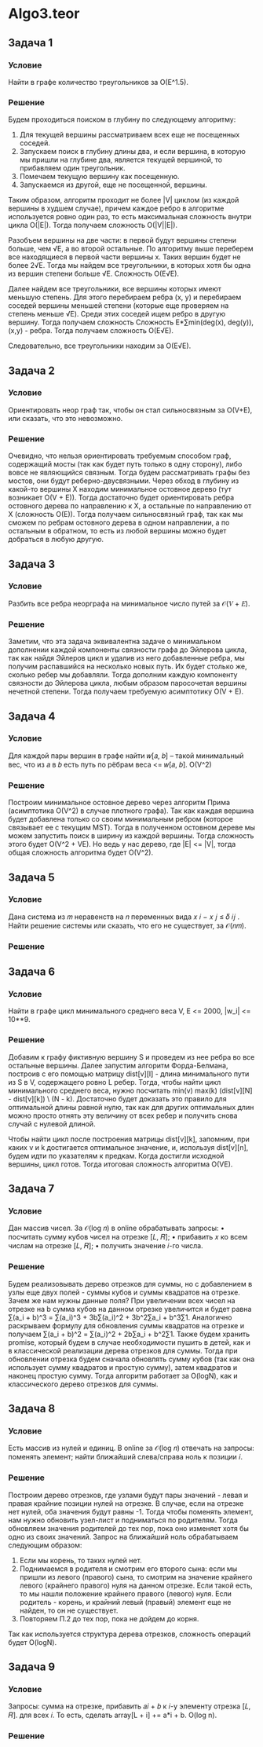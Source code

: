 # Algo3.teor


## Задача 1
### Условие
Найти в графе количество треугольников за O(E^1.5).
### Решение
Будем проходиться поиском в глубину по следующему алгоритму:
1) Для текущей вершины рассматриваем всех еще не посещенных соседей.
2) Запускаем поиск в глубину длины два, и если вершина, в которую мы пришли на глубине два, является текущей вершиной, то прибавляем один треугольник.
3) Помечаем текущую вершину как посещенную.
4) Запускаемся из другой, еще не посещенной, вершины.

Таким образом, алгоритм проходит не более |V| циклом (из каждой вершины в худшем случае), причем каждое ребро в алгоритме используется ровно один раз, то есть максимальная сложность внутри цикла O(|E|). Тогда получаем сложность O(|V||E|).

Разобъем вершины на две части: в первой будут вершины степени больше, чем √E, а во второй остальные. По алгоритму выше переберем все находящиеся в первой части вершины x. Таких вершин будет не более 2√E. Тогда мы найдем все треугольники, в которых хотя бы одна из вершин степени больше √E. Сложность O(E√E).

Далее найдем все треугольники, все вершины которых имеют меньшую степень. Для этого перебираем ребра (x, y) и перебираем соседей вершины меньшей степени (которые еще проверяем на степень меньше √E). Среди этих соседей ищем ребро в другую вершину. Тогда получаем сложность Сложность E*∑min(deg(x), deg(y)), (x,y) - ребра. Тогда получаем сложность O(E√E).

Следовательно, все треугольники находим за O(E√E).

## Задача 2
### Условие
Ориентировать неор граф так, чтобы он стал сильносвязным за O(V+E), или сказать, что это невозможно.
### Решение
Очевидно, что нельзя ориентировать требуемым способом граф, содержащий мосты (так как будет путь только в одну сторону), либо вовсе не являющийся связным. Тогда будем рассматривать графы без мостов, они будут реберно-двусвязными. Через обход в глубину из какой-то вершины X находим минимальное остовное дерево (тут возникает O(V + E)). Тогда достаточно будет ориентировать ребра остовного дерева по направлению к X, а остальные по направлению от X (сложность O(E)). Тогда получаем сильносвязный граф, так как мы сможем по ребрам остовного дерева в одном направлении, а по остальным в обратном, то есть из любой вершины можно будет добраться в любую другую.

## Задача 3
### Условие
Разбить все ребра неорграфа на минимальное число путей за 𝒪(𝑉 + 𝐸).
### Решение
Заметим, что эта задача эквивалентна задаче о минимальном дополнении каждой компоненты связности графа до Эйлерова цикла, так как найдя Эйлеров цикл и удалив из него добавленные ребра, мы получим распавшийся на несколько новых путь. Их будет столько же, сколько ребер мы добавляли. Тогда дополним каждую компоненту связности до Эйлерова цикла, любым образом паросочетая вершины нечетной степени. Тогда получаем требуемую асимптотику O(V + E).

## Задача 4
### Условие
Для каждой пары вершин в графе найти 𝑤[𝑎, 𝑏] – такой минимальный вес, что из 𝑎 в 𝑏 есть путь по рёбрам веса <= 𝑤[𝑎, 𝑏]. O(V^2)
### Решение
Построим минимальное остовное дерево через алгоритм Прима (асимптотика O(V^2)  в случае плотного графа). Так как каждая вершина будет добавлена только со своим минимальным ребром (которое связывает ее с текущим MST). Тогда в полученном остовном дереве мы можем запустить поиск в ширину из каждой вершины. Тогда сложность этого будет O(V^2 + VE). Но ведь у нас дерево, где |E| <= |V|, тогда общая сложность алгоритма будет O(V^2).

## Задача 5
### Условие
Дана система из 𝑚 неравенств на 𝑛 переменных вида 𝑥 𝑖 − 𝑥 𝑗 ≤ 𝛿 𝑖𝑗 . Найти решение системы или сказать, что его не существует, за 𝒪(𝑛𝑚).
### Решение


## Задача 6
### Условие
Найти в графе цикл минимального среднего веса V, E <= 2000, |w_i| <= 10**9.
### Решение 

Добавим к графу фиктивную вершину S и проведем из нее ребра во все остальные вершины. Далее запустим алгоритм Форда-Белмана, построив с его помощью матрицу dist[v][l] - длина минимального пути из S в V, содержащего ровно L ребер. Тогда, чтобы найти цикл минимального среднего веса, нужно посчитать min(v) max(k) (dist[v][N] - dist[v][k]) \ (N - k). Достаточно будет доказать это правило для оптимальной длины равной нулю, так как для других оптимальных длин можно просто отнять эту величину от всех ребер и получить снова случай с нулевой длиной.

Чтобы найти цикл после построения матрицы dist[v][k], запомним, при каких v и k достигается оптимальное значение, и, используя dist[v][n], будем идти по указателям к предкам. Когда достигли исходной вершины, цикл готов. Тогда итоговая сложность алгоритма O(VE).

## Задача 7
### Условие
Дан массив чисел. За 𝒪(log 𝑛) в online обрабатывать запросы:
• посчитать сумму кубов чисел на отрезке [𝐿, 𝑅];
• прибавить 𝑥 ко всем числам на отрезке [𝐿, 𝑅];
• получить значение 𝑖-го числа.
### Решение
Будем реализовывать дерево отрезков для суммы, но с добавлением в узлы еще двух полей - суммы кубов и суммы квадратов на отрезке. Зачем же нам нужны данные поля? При увеличении всех чисел на отрезке на b сумма кубов на данном отрезке увеличится и будет равна ∑(a_i + b)^3 = ∑(a_i)^3 + 3b∑(a_i)^2 + 3b^2∑a_i + b^3∑1. Аналогично раскрываем формулу для обновления суммы квадратов на отрезке и получаем ∑(a_i + b)^2 = ∑(a_i)^2 + 2b∑a_i + b^2∑1. Также будем хранить promise, который будем в случае необходимости пушить в детей, как и в классической реализации дерева отрезков для суммы. Тогда при обновлении отрезка будем сначала обновлять сумму кубов (так как она использует сумму квадратов и простую сумму), затем квадратов и наконец простую сумму. Тогда алгоритм работает за O(logN), как и классического дерево отрезков для суммы.

## Задача 8
### Условие
Есть массив из нулей и единиц. В online за 𝒪(log 𝑛) отвечать на запросы: поменять элемент; найти ближайший слева/справа ноль к позиции 𝑖.
### Решение
Построим дерево отрезков, где узлами будут пары значений - левая и правая крайние позиции нулей на отрезке. В случае, если на отрезке нет нулей, оба значения будут равны -1. Тогда чтобы поменять элемент, нам нужно обновить узел-лист и подниматься по родителям. Тогда обновляем значения родителей до тех пор, пока оно изменяет хотя бы одно из своих значений. Запрос на ближайший ноль обрабатываем следующим образом:
1) Если мы корень, то таких нулей нет.
2) Поднимаемся в родителя и смотрим его второго сына: если мы пришли из левого (правого) сына, то смотрим на значение крайнего левого (крайнего правого) нуля на данном отрезке. Если такой есть, то мы нашли положение крайнего правого (левого) нуля. Если родитель - корень, и крайний левый (правый) элемент еще не найден, то он не существует.
3) Повторяем П.2 до тех пор, пока не дойдем до корня.

Так как используется структура дерева отрезков, сложность операций будет O(logN).

## Задача 9
### Условие
Запросы: сумма на отрезке, прибавить 𝑎𝑖 + 𝑏 к 𝑖-у элементу отрезка [𝐿, 𝑅]. для всех 𝑖. То есть, сделать array[L + i] += a*i + b. O(log n).

### Решение

